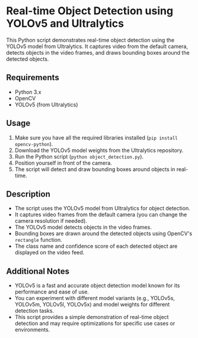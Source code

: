 # Real-time Object Detection using YOLOv5 and Ultralytics

This Python script demonstrates real-time object detection using the YOLOv5 model from Ultralytics. It captures video from the default camera, detects objects in the video frames, and draws bounding boxes around the detected objects.

## Requirements

- Python 3.x
- OpenCV
- YOLOv5 (from Ultralytics)

## Usage

1. Make sure you have all the required libraries installed (`pip install opencv-python`).
2. Download the YOLOv5 model weights from the Ultralytics repository.
3. Run the Python script (`python object_detection.py`).
4. Position yourself in front of the camera.
5. The script will detect and draw bounding boxes around objects in real-time.

## Description

- The script uses the YOLOv5 model from Ultralytics for object detection.
- It captures video frames from the default camera (you can change the camera resolution if needed).
- The YOLOv5 model detects objects in the video frames.
- Bounding boxes are drawn around the detected objects using OpenCV's `rectangle` function.
- The class name and confidence score of each detected object are displayed on the video feed.

## Additional Notes

- YOLOv5 is a fast and accurate object detection model known for its performance and ease of use.
- You can experiment with different model variants (e.g., YOLOv5s, YOLOv5m, YOLOv5l, YOLOv5x) and model weights for different detection tasks.
- This script provides a simple demonstration of real-time object detection and may require optimizations for specific use cases or environments.
